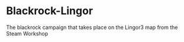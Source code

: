 # Blackrock-Lingor
The blackrock campaign that takes place on the Lingor3 map from the Steam Workshop
